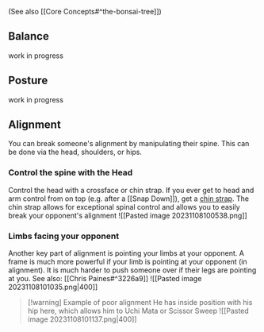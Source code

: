 (See also [[Core Concepts#^the-bonsai-tree]])
## Balance
work in progress
## Posture
work in progress
## Alignment
You can break someone's alignment by manipulating their spine.  This can be done via the head, shoulders, or hips.
### Control the spine with the Head
Control the head with a crossface or chin strap.  If you ever get to head and arm control from on top (e.g. after a [[Snap Down]]), get a [chin strap](https://www.youtube.com/watch?v=hR28BqtFNrg).  The chin strap allows for exceptional spinal control and allows you to easily break your opponent's alignment
![[Pasted image 20231108100538.png]]
### Limbs facing your opponent
Another key part of alignment is pointing your limbs at your opponent.  A frame is much more powerful if your limb is pointing at your opponent (in alignment).  It is much harder to push someone over if their legs are pointing at you.
See also: [[Chris Paines#^3226a9]]
![[Pasted image 20231108101035.png|400]]
> [!warning] Example of poor alignment
> He has inside position with his hip here, which allows him to Uchi Mata or Scissor Sweep
> ![[Pasted image 20231108101137.png|400]]
